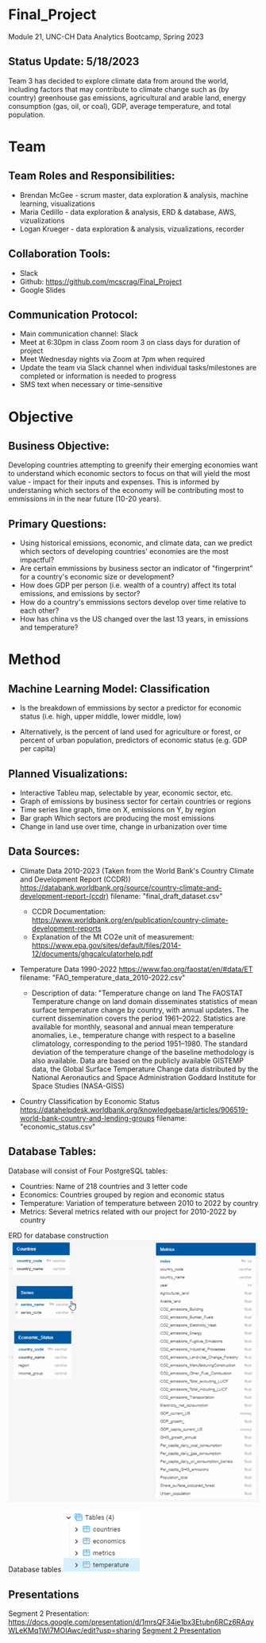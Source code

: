 # Final_Project
Module 21, UNC-CH Data Analytics Bootcamp, Spring 2023

## Status Update: 5/18/2023
Team 3 has decided to explore climate data from around the world, including factors that may contribute to climate change such as (by country) greenhouse gas emissions, agricultural and arable land, energy consumption (gas, oil, or coal), GDP, average temperature, and total population. 


# Team

## Team Roles and Responsibilities: 
- Brendan McGee - scrum master, data exploration & analysis, machine learning, visualizations
- Maria Cedillo - data exploration & analysis, ERD & database, AWS, vizualizations
- Logan Krueger - data exploration & analysis, vizualizations, recorder

## Collaboration Tools: 
- Slack
- Github: https://github.com/mcscrag/Final_Project
- Google Slides

## Communication Protocol: 
- Main communication channel: Slack
- Meet at 6:30pm in class Zoom room 3 on class days for duration of project
- Meet Wednesday nights via Zoom at 7pm when required
- Update the team via Slack channel when individual tasks/milestones are completed or information is needed to progress
- SMS text when necessary or time-sensitive


# Objective

## Business Objective:
Developing countries attempting to greenify their emerging economies want to understand which economic sectors to focus on that will yield the most value - impact for their inputs and expenses. This is informed by understaning which sectors of the economy will be contributing most to emmissions in in the near future (10-20 years). 

## Primary Questions:
- Using historical emissions, economic, and climate data, can we predict which sectors of developing countries' economies are the most impactful? 
- Are certain emmissions by business sector an indicator of "fingerprint" for a country's economic size or development?  
- How does GDP per person (i.e. wealth of a country) affect its total emissions, and emissions by sector?
- How do a country's emmissions sectors develop over time relative to each other?
- How has china vs the US changed over the last 13 years, in emissions and temperature? 


# Method

## Machine Learning Model: Classification
- Is the breakdown of emmissions by sector a predictor for economic status (i.e. high, upper middle, lower middle, low)

- Alternatively, is the percent of land used for agriculture or forest, or percent of urban population, predictors of economic status (e.g. GDP per capita)

## Planned Visualizations:
- Interactive Tableu map, selectable by year, economic sector, etc. 
- Graph of emissions by business sector for certain countries or regions
- Time series line graph, time on X, emissions on Y, by region
- Bar graph Which sectors are producing the most emissions
- Change in land use over time, change in urbanization over time

## Data Sources: 
- Climate Data 2010-2023 (Taken from the World Bank's Country Climate and Development Report (CCDR))
    https://databank.worldbank.org/source/country-climate-and-development-report-(ccdr)
    filename: "final_draft_dataset.csv"
    - CCDR Documentation: https://www.worldbank.org/en/publication/country-climate-development-reports
    - Explanation of the Mt CO2e unit of measurement: https://www.epa.gov/sites/default/files/2014-12/documents/ghgcalculatorhelp.pdf

- Temperature Data 1990-2022
    https://www.fao.org/faostat/en/#data/ET
    filename: "FAO_temperature_data_2010-2022.csv"
    - Description of data:
      "Temperature change on land
    The FAOSTAT Temperature change on land domain disseminates statistics of mean surface temperature change by country, with annual updates. The current dissemination covers the period 1961–2022. Statistics are available for monthly, seasonal and annual mean temperature anomalies, i.e., temperature change with respect to a baseline climatology, corresponding to the period 1951–1980. The standard deviation of the temperature change of the baseline methodology is also available. Data are based on the publicly available GISTEMP data, the Global Surface Temperature Change data distributed by the National Aeronautics and Space Administration Goddard Institute for Space Studies (NASA-GISS)

- Country Classification by Economic Status 
    https://datahelpdesk.worldbank.org/knowledgebase/articles/906519-world-bank-country-and-lending-groups
    filename: "economic_status.csv"

## Database Tables:
Database will consist of Four PostgreSQL tables:
- Countries: Name of 218 countries and 3 letter code
- Economics: Countries grouped by region and economic status
- Temperature:  Variation of temperature between 2010 to 2022 by country
- Metrics: Several metrics related with our project  for 2010-2022 by country
 
ERD for database construction
    ![ERD](/sql/ERD.png)
    
Database tables
   ![tables](/sql/tables.png)
    
    
## Presentations
Segment 2 Presentation: https://docs.google.com/presentation/d/1mrsQF34ie1bx3Etubn6RCz6RAqyWLeKMq1Wl7MOIAwc/edit?usp=sharing [Segment 2 Presentation](https://docs.google.com/presentation/d/1mrsQF34ie1bx3Etubn6RCz6RAqyWLeKMq1Wl7MOIAwc/edit?usp=sharing "Segment 2 Presentation")
